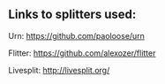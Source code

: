 Links to splitters used:
---
Urn: https://github.com/paoloose/urn

Flitter: https://github.com/alexozer/flitter

Livesplit: http://livesplit.org/
